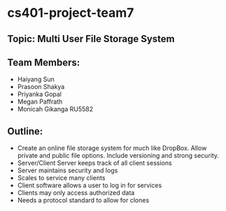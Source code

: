 # cs401-project-team7

## Topic: Multi User File Storage System

## Team Members:

- Haiyang Sun
- Prasoon Shakya
- Priyanka Gopal
- Megan Paffrath
- Monicah Gikanga RU5582

## Outline:

- Create an online file storage system for much like DropBox. Allow private and public file options. Include versioning and strong security.
- Server/Client Server keeps track of all client sessions
- Server maintains security and logs
- Scales to service many clients
- Client software allows a user to log in for services
- Clients may only access authorized data
- Needs a protocol standard to allow for clones
